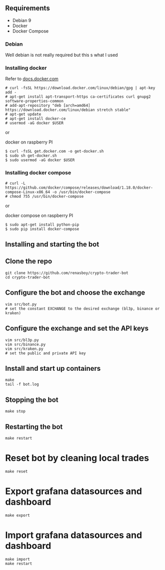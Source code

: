 ## Requirements

- Debian 9
- Docker
- Docker Compose

### Debian

Well debian is not really required but this s what I used

### Installing docker

Refer to [docs.docker.com](https://docs.docker.com)

```shell
# curl -fsSL https://download.docker.com/linux/debian/gpg | apt-key add -
# apt-get install apt-transport-https ca-certificates curl gnupg2 software-properties-common
# add-apt-repository "deb [arch=amd64] https://download.docker.com/linux/debian stretch stable"
# apt-get update
# apt-get install docker-ce
# usermod -aG docker $USER
```

or

docker on raspberry PI

```shell
$ curl -fsSL get.docker.com -o get-docker.sh
$ sudo sh get-docker.sh
$ sudo usermod -aG docker $USER
```


### Installing docker compose

```shell
# curl -L https://github.com/docker/compose/releases/download/1.18.0/docker-compose-Linux-x86_64 -o /usr/bin/docker-compose
# chmod 755 /usr/bin/docker-compose
```

or

docker compose on raspberry PI

```shell
$ sudo apt-get install python-pip
$ sudo pip install docker-compose
```

## Installing and starting the bot


## Clone the repo

```shell
git clone https://github.com/renasboy/crypto-trader-bot
cd crypto-trader-bot
```

## Configure the bot and choose the exchange
```shell
vim src/bot.py
# set the constant EXCHANGE to the desired exchange (bl3p, binance or kraken)
```

## Configure the exchange and set the API keys
```shell
vim src/bl3p.py
vim src/binance.py
vim src/kraken.py
# set the public and private API key
```

## Install and start up containers

```shell
make
tail -f bot.log
```

## Stopping the bot

```shell
make stop
```

## Restarting the bot

```shell
make restart
```

# Reset bot by cleaning local trades 
```shell
make reset
```

# Export grafana datasources and dashboard
```shell
make export
```

# Import grafana datasources and dashboard
```shell
make import
make restart
```
